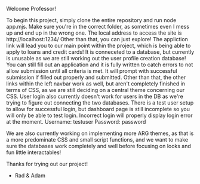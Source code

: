 Welcome Professor!

To begin this project, simply clone the entire repository and run node app.mjs. Make sure you're in the correct folder, as sometimes even I mess up and end up in the wrong one.
The local address to access the site is http://localhost:1234/
Other than that, you can just explore! The appliction link will lead you to our main point within the project, which is being able to apply to loans and credit cards!
It is conneceted to a database, but currently is unusable as we are still working out the user profile creation database!
You can still fill out an application and it is fully written to catch errors to not allow submission until all criteria is met. It will prompt with successful submission if filled out properly and submitted.
Other than that, the other links within the left navbar work as well, but aren't completely finished in terms of CSS, as we are still deciding on a central theme concerning our CSS.
User login also currently doesn't work for users in the DB as we're trying to figure out connecting the two databases.
There is a test user setup to allow for successful login, but dashboard page is still incomplete so you will only be able to test login. Incorrect login will properly display login error at the moment. 
Username: testuser
Password: password


We are also currently working on implementing more ARG themes, as that is a more predominate CSS and small script functions, and we want to make sure the databases work completely and well before focusing on looks and fun little interactables!

Thanks for trying out our project!

- Rad & Adam
